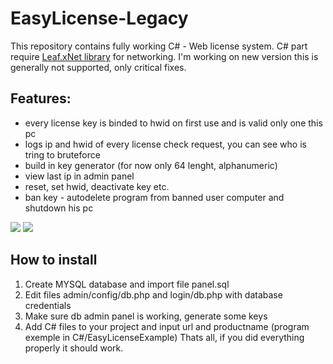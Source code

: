 # EasyLicense-Legacy
 
This repository contains fully working C# - Web license system. C# part require [Leaf.xNet library](https://github.com/csharp-leaf/Leaf.xNet) for networking. I'm working on new version this is generally not supported, only critical fixes.

## Features:
- every license key is binded to hwid on first use and is valid only one this pc
- logs ip and hwid of every license check request, you can see who is tring to bruteforce
- build in key generator (for now only 64 lenght, alphanumeric)
- view last ip in admin panel
- reset, set hwid, deactivate key etc.
- ban key - autodelete program from banned user computer and shutdown his pc

<img src="https://imgur.com/2eRQz3z.png">

<img src="https://imgur.com/GGtF4Tk.png">

## How to install
1. Create MYSQL database and import file panel.sql
2. Edit files admin/config/db.php and login/db.php with database credentials
3. Make sure db admin panel is working, generate some keys
4. Add C# files to your project and input url and productname (program exemple in C#/EasyLicenseExample)
Thats all, if you did everything properly it should work.
